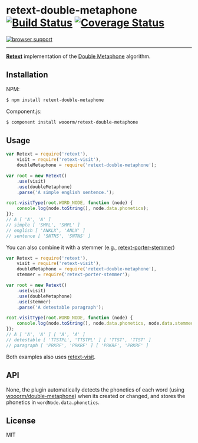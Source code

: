 # retext-double-metaphone [![Build Status](https://travis-ci.org/wooorm/retext-double-metaphone.svg?branch=master)](https://travis-ci.org/wooorm/retext-double-metaphone) [![Coverage Status](https://img.shields.io/coveralls/wooorm/retext-double-metaphone.svg)](https://coveralls.io/r/wooorm/retext-double-metaphone?branch=master)

[![browser support](https://ci.testling.com/wooorm/retext-double-metaphone.png) ](https://ci.testling.com/wooorm/retext-double-metaphone)

---

**[Retext](https://github.com/wooorm/retext "Retext")** implementation of the [Double Metaphone](http://en.wikipedia.org/wiki/metaphone) algorithm.

## Installation

NPM:
```sh
$ npm install retext-double-metaphone
```

Component.js:
```sh
$ component install wooorm/retext-double-metaphone
```

## Usage

```js
var Retext = require('retext'),
    visit = require('retext-visit'),
    doubleMetaphone = require('retext-double-metaphone');

var root = new Retext()
    .use(visit)
    .use(doubleMetaphone)
    .parse('A simple english sentence.');

root.visitType(root.WORD_NODE, function (node) {
    console.log(node.toString(), node.data.phonetics);
});
// A [ 'A', 'A' ]
// simple [ 'SMPL', 'SMPL' ]
// english [ 'ANKLX', 'ANLX' ]
// sentence [ 'SNTNS', 'SNTNS' ]
```

You can also combine it with a stemmer (e.g., [retext-porter-stemmer](https://github.com/wooorm/retext-porter-stemmer))

```js
var Retext = require('retext'),
    visit = require('retext-visit'),
    doubleMetaphone = require('retext-double-metaphone'),
    stemmer = require('retext-porter-stemmer');

var root = new Retext()
    .use(visit)
    .use(doubleMetaphone)
    .use(stemmer)
    .parse('A detestable paragraph');

root.visitType(root.WORD_NODE, function (node) {
    console.log(node.toString(), node.data.phonetics, node.data.stemmedPhonetics);
});
// A [ 'A', 'A' ] [ 'A', 'A' ]
// detestable [ 'TTSTPL', 'TTSTPL' ] [ 'TTST', 'TTST' ]
// paragraph [ 'PRKRF', 'PRKRF' ] [ 'PRKRF', 'PRKRF' ]
```

Both examples also uses [retext-visit](https://github.com/wooorm/retext-visit).

## API
None, the plugin automatically detects the phonetics of each word (using [wooorm/double-metaphone](https://github.com/wooorm/double-metaphone)) when its created or changed, and stores the phonetics in `wordNode.data.phonetics`.

## License

  MIT
